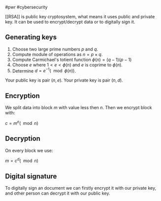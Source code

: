 #pwr #cybersecurity 

[[RSA]] is public key cryptosystem, what means it uses public and private key. It can be used to encrypt/decrypt data or to digitally sign it. 

## Generating keys
1. Choose two large prime numbers $p$ and $q$.
2. Compute module of operations as $n = p \times q$.
3. Compute Carmichael's totient function $\phi (n) = (q - 1)(p - 1)$
4. Choose $e$ where $1 < e < \phi(n)$ and $e$ is coprime to $\phi(n)$.
5. Determine $d = e^{-1} ( \mod \phi(n))$.

Your public key is pair $(n, e)$.
Your private key is pair $(n, d)$.

## Encryption
We split data into block $m$ with value less then $n$. Then we encrypt block with:

$c = m^e(\mod n)$

## Decryption
On every block we use:

$m = c^d(\mod n)$

## Digital signature
To digitally sign an document we can firstly encrypt it with our private key, and other person can decrypt it with our public key.


